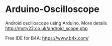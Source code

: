 # Arduino-Oscilloscope
Android oscilloscope using Arduino.
More details http://moty22.co.uk/android_scope.php

Free IDE for B4A: https://www.b4x.com/

